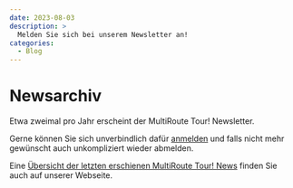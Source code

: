 ```yaml
---
date: 2023-08-03
description: >
  Melden Sie sich bei unserem Newsletter an!
categories:
  - Blog
---
```


# Newsarchiv 

Etwa zweimal pro Jahr erscheint der MultiRoute Tour! Newsletter. 

Gerne können Sie sich unverbindlich dafür [anmelden](https://gbconsite.de/newsletter/) und falls nicht mehr gewünscht auch unkompliziert wieder abmelden.

<!-- more -->

Eine [Übersicht der letzten erschienen MultiRoute Tour! News](https://gbconsite.de/?s=Multiroute+tour) finden Sie auch auf unserer Webseite.
